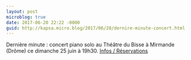 ```yaml
---
layout: post
microblog: true
date: 2017-06-20 22:22 -0000
guid: http://kapsa.micro.blog/2017/06/20/dernire-minute-concert.html
---
```

Dernière minute : concert piano solo au Théâtre du Bisse à Mirmande (Drôme) ce dimanche 25 juin à 19h30. [Infos / Réservations](mailto:bernard.houal73@orange.fr)
